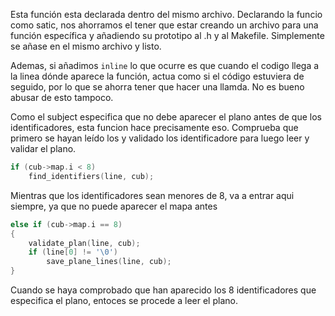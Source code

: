 Esta función esta declarada dentro del mismo archivo. Declarando la funcio como satic, nos ahorramos el tener que estar creando un archivo para una función específica y añadiendo su prototipo al .h y al Makefile. Simplemente se añase en el mismo archivo y listo.

Ademas, si añadimos `inline` lo que ocurre es que cuando el codigo llega a la linea dónde aparece la función, actua como si el código estuviera de seguido, por lo que se ahorra tener que hacer una llamda. No es bueno abusar de esto tampoco.<br>

Como el subject especifica que no debe aparecer el plano antes de que los identificadores, esta funcion hace precisamente eso. Comprueba que primero se hayan leído los y validado los identificadore para luego leer y validar el plano.

```c
if (cub->map.i < 8)
	find_identifiers(line, cub);
```
Mientras que los identificadores sean menores de 8, va a entrar aqui siempre, ya que no puede aparecer el mapa antes
<br>

```c
else if (cub->map.i == 8)
{
	validate_plan(line, cub);
	if (line[0] != '\0')
		save_plane_lines(line, cub);
}
```
Cuando se haya comprobado que han aparecido los 8 identificadores que especifica el plano, entoces se procede a leer el plano.
<br>
